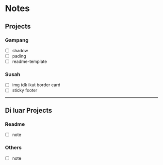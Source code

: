# Notes

## Projects
### Gampang
- [ ] shadow
- [ ] pading
- [ ] readme-template

### Susah
- [ ] img tdk ikut border card
- [ ] sticky footer

- - -

## Di luar Projects
### Readme
- [ ] note

### Others
- [ ] note